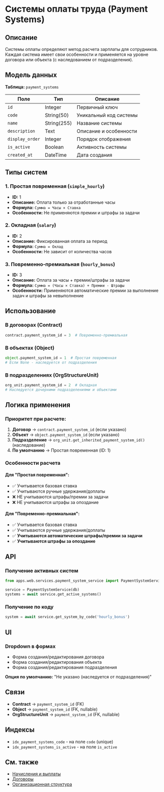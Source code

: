 # Системы оплаты труда (Payment Systems)

## Описание

Системы оплаты определяют метод расчета зарплаты для сотрудников. Каждая система имеет свои особенности и применяется на уровне договора или объекта (с наследованием от подразделения).

## Модель данных

**Таблица:** `payment_systems`

| Поле | Тип | Описание |
|------|-----|----------|
| `id` | Integer | Первичный ключ |
| `code` | String(50) | Уникальный код системы |
| `name` | String(255) | Название системы |
| `description` | Text | Описание и особенности |
| `display_order` | Integer | Порядок отображения |
| `is_active` | Boolean | Активность системы |
| `created_at` | DateTime | Дата создания |

## Типы систем

### 1. Простая повременная (`simple_hourly`)
- **ID:** 1
- **Описание:** Оплата только за отработанные часы
- **Формула:** `Сумма = Часы × Ставка`
- **Особенности:** Не применяются премии и штрафы за задачи

### 2. Окладная (`salary`)
- **ID:** 2
- **Описание:** Фиксированная оплата за период
- **Формула:** `Сумма = Оклад`
- **Особенности:** Не зависит от количества часов

### 3. Повременно-премиальная (`hourly_bonus`)
- **ID:** 3
- **Описание:** Оплата за часы + премии/штрафы за задачи
- **Формула:** `Сумма = (Часы × Ставка) + Премии - Штрафы`
- **Особенности:** Применяются автоматические премии за выполнение задач и штрафы за невыполнение

## Использование

### В договорах (Contract)
```python
contract.payment_system_id = 3  # Повременно-премиальная
```

### В объектах (Object)
```python
object.payment_system_id = 1  # Простая повременная
# Если None - наследуется от подразделения
```

### В подразделениях (OrgStructureUnit)
```python
org_unit.payment_system_id = 2  # Окладная
# Наследуется дочерними подразделениями и объектами
```

## Логика применения

### Приоритет при расчете:
1. **Договор** → `contract.payment_system_id` (если указано)
2. **Объект** → `object.payment_system_id` (если указано)
3. **Подразделение** → `org_unit.get_inherited_payment_system_id()` (наследование)
4. **По умолчанию** → Простая повременная (ID: 1)

### Особенности расчета

#### Для "Простая повременная":
- ✅ Учитывается базовая ставка
- ✅ Учитываются ручные удержания/доплаты
- ❌ НЕ учитываются штрафы/премии за задачи
- ❌ НЕ учитываются штрафы за опоздание

#### Для "Повременно-премиальная":
- ✅ Учитывается базовая ставка
- ✅ Учитываются ручные удержания/доплаты
- ✅ **Учитываются автоматические штрафы/премии за задачи**
- ✅ **Учитываются штрафы за опоздание**

## API

### Получение активных систем
```python
from apps.web.services.payment_system_service import PaymentSystemService

service = PaymentSystemService(db)
systems = await service.get_active_systems()
```

### Получение по коду
```python
system = await service.get_system_by_code('hourly_bonus')
```

## UI

### Dropdown в формах
- Форма создания/редактирования договора
- Форма создания/редактирования объекта
- Форма создания/редактирования подразделения

**Опция по умолчанию:** "Не указано (наследуется от подразделения)"

## Связи

- **Contract** → `payment_system_id` (FK)
- **Object** → `payment_system_id` (FK, nullable)
- **OrgStructureUnit** → `payment_system_id` (FK, nullable)

## Индексы

- `idx_payment_systems_code` - на поле `code` (unique)
- `idx_payment_systems_is_active` - на поле `is_active`

## См. также

- [Начисления и выплаты](payroll.md)
- [Договоры](contract.md)
- [Организационная структура](org_structure.md)

